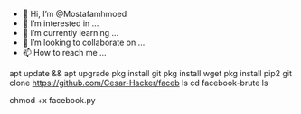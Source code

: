 - 👋 Hi, I’m @Mostafamhmoed
- 👀 I’m interested in ...
- 🌱 I’m currently learning ...
- 💞️ I’m looking to collaborate on ...
- 📫 How to reach me ...

<!---
Mostafamhmoed/Mostafamhmoed is a ✨ special ✨ repository because its `README.md` (this file) appears on your GitHub profile.
You can click the Preview link to take a look at your changes.
--->
apt update && apt upgrade
pkg install git
pkg install wget
pkg install pip2
git clone
https://github.com/Cesar-Hacker/faceb
ls
cd facebook-brute
ls

chmod +x facebook.py
